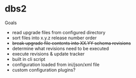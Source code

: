 dbs2
====

Goals

 - read upgrade files from configured directory
 - sort files into x.y.z release number order
 - ~~break upgrade file contents into XX.YY schema revisions~~
 - determine what revisions need to be executed
 - execute revisions & update tracker
 - built in cli script
 - configuration loaded from ini/json/xml file
 - custom configuration plugins?
